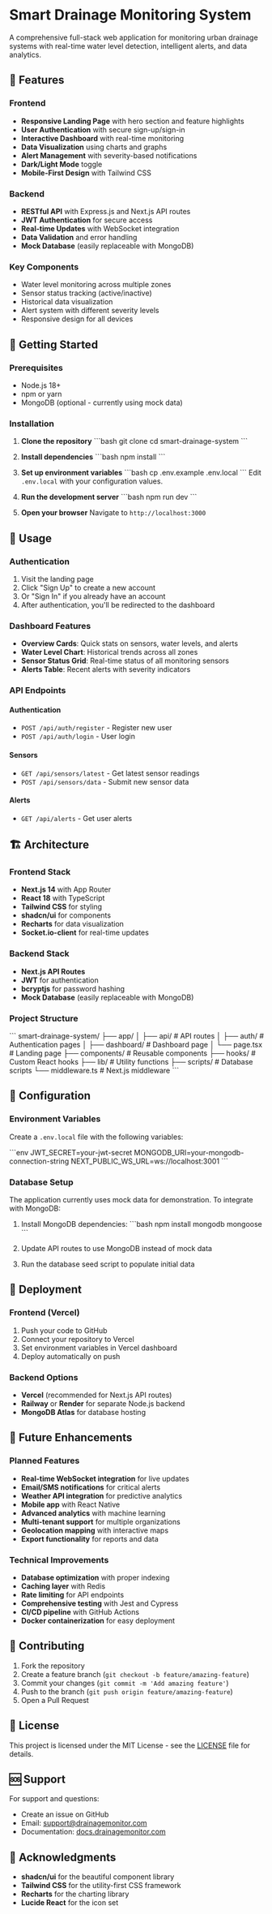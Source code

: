 # Smart Drainage Monitoring System

A comprehensive full-stack web application for monitoring urban drainage systems with real-time water level detection, intelligent alerts, and data analytics.

## 🌟 Features

### Frontend
- **Responsive Landing Page** with hero section and feature highlights
- **User Authentication** with secure sign-up/sign-in
- **Interactive Dashboard** with real-time monitoring
- **Data Visualization** using charts and graphs
- **Alert Management** with severity-based notifications
- **Dark/Light Mode** toggle
- **Mobile-First Design** with Tailwind CSS

### Backend
- **RESTful API** with Express.js and Next.js API routes
- **JWT Authentication** for secure access
- **Real-time Updates** with WebSocket integration
- **Data Validation** and error handling
- **Mock Database** (easily replaceable with MongoDB)

### Key Components
- Water level monitoring across multiple zones
- Sensor status tracking (active/inactive)
- Historical data visualization
- Alert system with different severity levels
- Responsive design for all devices

## 🚀 Getting Started

### Prerequisites
- Node.js 18+ 
- npm or yarn
- MongoDB (optional - currently using mock data)

### Installation

1. **Clone the repository**
   \`\`\`bash
   git clone <repository-url>
   cd smart-drainage-system
   \`\`\`

2. **Install dependencies**
   \`\`\`bash
   npm install
   \`\`\`

3. **Set up environment variables**
   \`\`\`bash
   cp .env.example .env.local
   \`\`\`
   Edit `.env.local` with your configuration values.

4. **Run the development server**
   \`\`\`bash
   npm run dev
   \`\`\`

5. **Open your browser**
   Navigate to `http://localhost:3000`

## 📱 Usage

### Authentication
1. Visit the landing page
2. Click "Sign Up" to create a new account
3. Or "Sign In" if you already have an account
4. After authentication, you'll be redirected to the dashboard

### Dashboard Features
- **Overview Cards**: Quick stats on sensors, water levels, and alerts
- **Water Level Chart**: Historical trends across all zones
- **Sensor Status Grid**: Real-time status of all monitoring sensors
- **Alerts Table**: Recent alerts with severity indicators

### API Endpoints

#### Authentication
- `POST /api/auth/register` - Register new user
- `POST /api/auth/login` - User login

#### Sensors
- `GET /api/sensors/latest` - Get latest sensor readings
- `POST /api/sensors/data` - Submit new sensor data

#### Alerts
- `GET /api/alerts` - Get user alerts

## 🏗️ Architecture

### Frontend Stack
- **Next.js 14** with App Router
- **React 18** with TypeScript
- **Tailwind CSS** for styling
- **shadcn/ui** for components
- **Recharts** for data visualization
- **Socket.io-client** for real-time updates

### Backend Stack
- **Next.js API Routes** 
- **JWT** for authentication
- **bcryptjs** for password hashing
- **Mock Database** (easily replaceable with MongoDB)

### Project Structure
\`\`\`
smart-drainage-system/
├── app/
│   ├── api/           # API routes
│   ├── auth/          # Authentication pages
│   ├── dashboard/     # Dashboard page
│   └── page.tsx       # Landing page
├── components/        # Reusable components
├── hooks/            # Custom React hooks
├── lib/              # Utility functions
├── scripts/          # Database scripts
└── middleware.ts     # Next.js middleware
\`\`\`

## 🔧 Configuration

### Environment Variables
Create a `.env.local` file with the following variables:

\`\`\`env
JWT_SECRET=your-jwt-secret
MONGODB_URI=your-mongodb-connection-string
NEXT_PUBLIC_WS_URL=ws://localhost:3001
\`\`\`

### Database Setup
The application currently uses mock data for demonstration. To integrate with MongoDB:

1. Install MongoDB dependencies:
   \`\`\`bash
   npm install mongodb mongoose
   \`\`\`

2. Update API routes to use MongoDB instead of mock data
3. Run the database seed script to populate initial data

## 🚀 Deployment

### Frontend (Vercel)
1. Push your code to GitHub
2. Connect your repository to Vercel
3. Set environment variables in Vercel dashboard
4. Deploy automatically on push

### Backend Options
- **Vercel** (recommended for Next.js API routes)
- **Railway** or **Render** for separate Node.js backend
- **MongoDB Atlas** for database hosting

## 🔮 Future Enhancements

### Planned Features
- **Real-time WebSocket integration** for live updates
- **Email/SMS notifications** for critical alerts
- **Weather API integration** for predictive analytics
- **Mobile app** with React Native
- **Advanced analytics** with machine learning
- **Multi-tenant support** for multiple organizations
- **Geolocation mapping** with interactive maps
- **Export functionality** for reports and data

### Technical Improvements
- **Database optimization** with proper indexing
- **Caching layer** with Redis
- **Rate limiting** for API endpoints
- **Comprehensive testing** with Jest and Cypress
- **CI/CD pipeline** with GitHub Actions
- **Docker containerization** for easy deployment

## 🤝 Contributing

1. Fork the repository
2. Create a feature branch (`git checkout -b feature/amazing-feature`)
3. Commit your changes (`git commit -m 'Add amazing feature'`)
4. Push to the branch (`git push origin feature/amazing-feature`)
5. Open a Pull Request

## 📄 License

This project is licensed under the MIT License - see the [LICENSE](LICENSE) file for details.

## 🆘 Support

For support and questions:
- Create an issue on GitHub
- Email: support@drainagemonitor.com
- Documentation: [docs.drainagemonitor.com](https://docs.drainagemonitor.com)

## 🙏 Acknowledgments

- **shadcn/ui** for the beautiful component library
- **Tailwind CSS** for the utility-first CSS framework
- **Recharts** for the charting library
- **Lucide React** for the icon set
